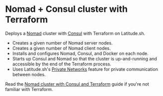 # Nomad + Consul cluster with Terraform

Deploys a [Nomad](https://www.nomadproject.io/) cluster with [Consul](https://www.consul.io/) with Terraform on Latitude.sh.

* Creates a given number of Nomad server nodes.
* Creates a given number of Nomad client nodes.
* Installs and configures Nomad, Consul, and Docker on each node.
* Starts up Consul and Nomad so that the cluster is up-and-running and accessible by the end of the Terraform process.
* Uses Latitude.sh's [Private Networks](https://docs.latitude.sh/docs/private-networks) feature for private communication between nodes.

Read the [Nomad cluster with Consul and Terraform](https://docs.latitude.sh/docs/nomad-consul-terraform) guide if you're not familiar with Terraform.